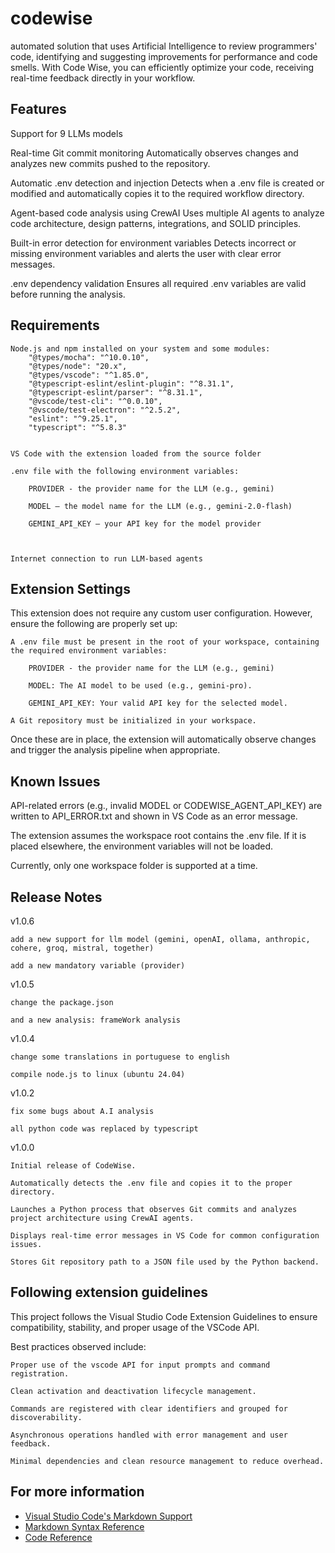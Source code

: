 # codewise

automated solution that uses Artificial Intelligence to review programmers' code, identifying and suggesting improvements for performance and code smells. With Code Wise, you can efficiently optimize your code, receiving real-time feedback directly in your workflow.

## Features

Support for 9 LLMs models

Real-time Git commit monitoring
Automatically observes changes and analyzes new commits pushed to the repository.

Automatic .env detection and injection
Detects when a .env file is created or modified and automatically copies it to the required workflow directory.

Agent-based code analysis using CrewAI
Uses multiple AI agents to analyze code architecture, design patterns, integrations, and SOLID principles.

Built-in error detection for environment variables
Detects incorrect or missing environment variables and alerts the user with clear error messages.

.env dependency validation
Ensures all required .env variables are valid before running the analysis.

## Requirements
    Node.js and npm installed on your system and some modules:
        "@types/mocha": "^10.0.10",
        "@types/node": "20.x",
        "@types/vscode": "^1.85.0",
        "@typescript-eslint/eslint-plugin": "^8.31.1",
        "@typescript-eslint/parser": "^8.31.1",
        "@vscode/test-cli": "^0.0.10",
        "@vscode/test-electron": "^2.5.2",
        "eslint": "^9.25.1",
        "typescript": "^5.8.3"
    

    VS Code with the extension loaded from the source folder

    .env file with the following environment variables:

        PROVIDER - the provider name for the LLM (e.g., gemini)

        MODEL – the model name for the LLM (e.g., gemini-2.0-flash)

        GEMINI_API_KEY – your API key for the model provider



    Internet connection to run LLM-based agents

## Extension Settings
This extension does not require any custom user configuration. However, ensure the following are properly set up:

    A .env file must be present in the root of your workspace, containing the required environment variables:

        PROVIDER - the provider name for the LLM (e.g., gemini)

        MODEL: The AI model to be used (e.g., gemini-pro).

        GEMINI_API_KEY: Your valid API key for the selected model.

    A Git repository must be initialized in your workspace.

Once these are in place, the extension will automatically observe changes and trigger the analysis pipeline when appropriate.
    

## Known Issues

API-related errors (e.g., invalid MODEL or CODEWISE_AGENT_API_KEY) are written to API_ERROR.txt and shown in VS Code as an error message.

The extension assumes the workspace root contains the .env file. If it is placed elsewhere, the environment variables will not be loaded.

Currently, only one workspace folder is supported at a time.

## Release Notes

v1.0.6

    add a new support for llm model (gemini, openAI, ollama, anthropic, cohere, groq, mistral, together)
    
    add a new mandatory variable (provider)

v1.0.5

    change the package.json

    and a new analysis: frameWork analysis

v1.0.4

    change some translations in portuguese to english

    compile node.js to linux (ubuntu 24.04)

v1.0.2

    fix some bugs about A.I analysis

    all python code was replaced by typescript
    
v1.0.0

    Initial release of CodeWise.

    Automatically detects the .env file and copies it to the proper directory.

    Launches a Python process that observes Git commits and analyzes project architecture using CrewAI agents.

    Displays real-time error messages in VS Code for common configuration issues.

    Stores Git repository path to a JSON file used by the Python backend.

## Following extension guidelines
This project follows the Visual Studio Code Extension Guidelines to ensure compatibility, stability, and proper usage of the VSCode API.

Best practices observed include:

    Proper use of the vscode API for input prompts and command registration.

    Clean activation and deactivation lifecycle management.

    Commands are registered with clear identifiers and grouped for discoverability.

    Asynchronous operations handled with error management and user feedback.

    Minimal dependencies and clean resource management to reduce overhead.

## For more information

* [Visual Studio Code's Markdown Support](http://code.visualstudio.com/docs/languages/markdown)
* [Markdown Syntax Reference](https://help.github.com/articles/markdown-basics/)
* [Code Reference](https://github.com/gabrieldev131/CodeWise.git)
